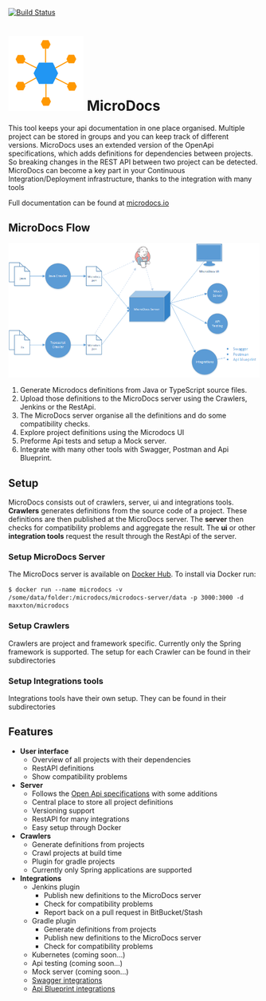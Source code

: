 [![Build Status](https://travis-ci.org/MaxxtonGroup/microdocs.svg?branch=master)](https://travis-ci.org/MaxxtonGroup/microdocs)
# ![Icon](docs/assets/images/microdocs.png) MicroDocs

This tool keeps your api documentation in one place organised. Multiple project can be stored in groups and you can keep track of different versions. MicroDocs uses an extended version of the OpenApi specifications, which adds definitions for dependencies between projects. So breaking changes in the REST API between two project can be detected. MicroDocs can become a key part in your Continuous Integration/Deployment infrastructure, thanks to the integration with many tools

Full documentation can be found at [microdocs.io](http://microdocs.io)

## MicroDocs Flow
![MicroDocs Flow](docs/assets/images/microdocs-flow.png)

1. Generate Microdocs definitions from Java or TypeScript source files.
2. Upload those definitions to the MicroDocs server using the Crawlers, Jenkins or the RestApi.
3. The MicroDocs server organise all the definitions and do some compatibility checks.
4. Explore project definitions using the Microdocs UI
5. Preforme Api tests and setup a Mock server.
6. Integrate with many other tools with Swagger, Postman and Api Blueprint.

## Setup
MicroDocs consists out of crawlers, server, ui and integrations tools.
**Crawlers** generates definitions from the source code of a project.
These definitions are then published at the MicroDocs server.
The **server** then checks for compatibility problems and aggregate the result.
The **ui** or other **integration tools** request the result through the RestApi of the server.

### Setup MicroDocs Server
The MicroDocs server is available on [Docker Hub](https://hub.docker.com/r/maxxton/microdocs/).
To install via Docker run:
```
$ docker run --name microdocs -v /some/data/folder:/microdocs/microdocs-server/data -p 3000:3000 -d maxxton/microdocs
```

### Setup Crawlers
Crawlers are project and framework specific. Currently only the Spring framework is supported. 
The setup for each Crawler can be found in their subdirectories

### Setup Integrations tools
Integrations tools have their own setup. They can be found in their subdirectories

## Features
* **User interface**
    * Overview of all projects with their dependencies
    * RestAPI definitions
    * Show compatibility problems
* **Server**
    * Follows the [Open Api specifications](https://openapis.org/specification) with some additions
    * Central place to store all project definitions
    * Versioning support
    * RestAPI for many integrations
    * Easy setup through Docker
* **Crawlers**
    * Generate definitions from projects
    * Crawl projects at build time
    * Plugin for gradle projects
    * Currently only Spring applications are supported
* **Integrations**
    * Jenkins plugin
        * Publish new definitions to the MicroDocs server
        * Check for compatibility problems
        * Report back on a pull request in BitBucket/Stash
    * Gradle plugin
        * Generate definitions from projects
        * Publish new definitions to the MicroDocs server
        * Check for compatibility problems
    * Kubernetes (coming soon...)
    * Api testing (coming soon...)
    * Mock server (coming soon...)
    * [Swagger integrations](http://swagger.io/open-source-integrations/)
    * [Api Blueprint integrations](https://apiblueprint.org/tools.html)
